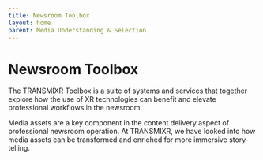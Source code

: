 ```yaml
---
title: Newsroom Toolbox
layout: home
parent: Media Understanding & Selection
---
```


# Newsroom Toolbox

The TRANSMIXR Toolbox is a suite of systems and services that together explore how the use of XR technologies can benefit and elevate professional workflows in the newsroom.

Media assets are a key component in the content delivery aspect of professional newsroom operation. At TRANSMIXR, we have looked into how media assets can be transformed and enriched for more immersive story-telling. 
